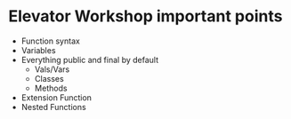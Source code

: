# Elevator Workshop important points

- Function syntax
- Variables
- Everything public and final by default
  - Vals/Vars
  - Classes
  - Methods
- Extension Function
- Nested Functions
